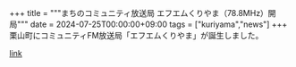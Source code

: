 +++
title = """まちのコミュニティ放送局 エフエムくりやま（78.8MHz）開局"""
date = 2024-07-25T00:00:00+09:00
tags = ["kuriyama","news"]
+++
栗山町にコミュニティFM放送局「エフエムくりやま」が誕生しました。

[link](https://www.town.kuriyama.hokkaido.jp/soshiki/53/28000.html)
